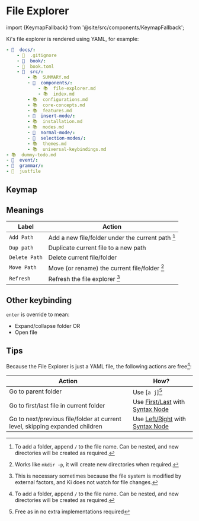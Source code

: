 # File Explorer

import {KeymapFallback} from '@site/src/components/KeymapFallback';

Ki's file explorer is rendered using YAML, for example:

```yaml
- 📂  docs/:
    - 🙈  .gitignore
    - 📁  book/:
    - 📄  book.toml
    - 📂  src/:
        - 📚  SUMMARY.md
        - 📂  components/:
            - 📚  file-explorer.md
            - 📚  index.md
        - 📚  configurations.md
        - 📚  core-concepts.md
        - 📚  features.md
        - 📁  insert-mode/:
        - 📚  installation.md
        - 📚  modes.md
        - 📁  normal-mode/:
        - 📁  selection-modes/:
        - 📚  themes.md
        - 📚  universal-keybindings.md
- 📚  dummy-todo.md
- 📁  event/:
- 📁  grammar/:
- 📄  justfile
```

## Keymap

<KeymapFallback filename="File Explorer Actions"/>

## Meanings

| Label         | Action                                            |
| ------------- | ------------------------------------------------- |
| `Add Path`    | Add a new file/folder under the current path [^1] |
| `Dup path`    | Duplicate current file to a new path              |
| `Delete Path` | Delete current file/folder                        |
| `Move Path`   | Move (or rename) the current file/folder [^2]     |
| `Refresh`     | Refresh the file explorer [^3]                    |

[^1]: To add a folder, append `/` to the file name. Can be nested, and new directories will be created as required.
[^2]: Works like `mkdir -p`, it will create new directories when required.
[^3]: This is necessary sometimes because the file system is modified by external factors, and Ki does not watch for file changes.

## Other keybinding

`enter` is override to mean:

- Expand/collapse folder OR
- Open file

## Tips

Because the File Explorer is just a YAML file, the following actions are free[^1]:

| Action                                                                       | How?                                      |
| ---------------------------------------------------------------------------- | ----------------------------------------- |
| Go to parent folder                                                          | Use [`a j`][^4]                           |
| Go to first/last file in current folder                                      | Use [First/Last][2] with [Syntax Node][3] |
| Go to next/previous file/folder at current level, skipping expanded children | Use [Left/Right][4] with [Syntax Node][3] |

[1]: ../normal-mode/selection-modes/primary.md#line
[2]: ../normal-mode/core-movements.md#firstlast
[3]: ../normal-mode/selection-modes/primary.md#syntax-1
[4]: ../normal-mode/core-movements.md#--leftright

[^4]: Free as in no extra implementations required
